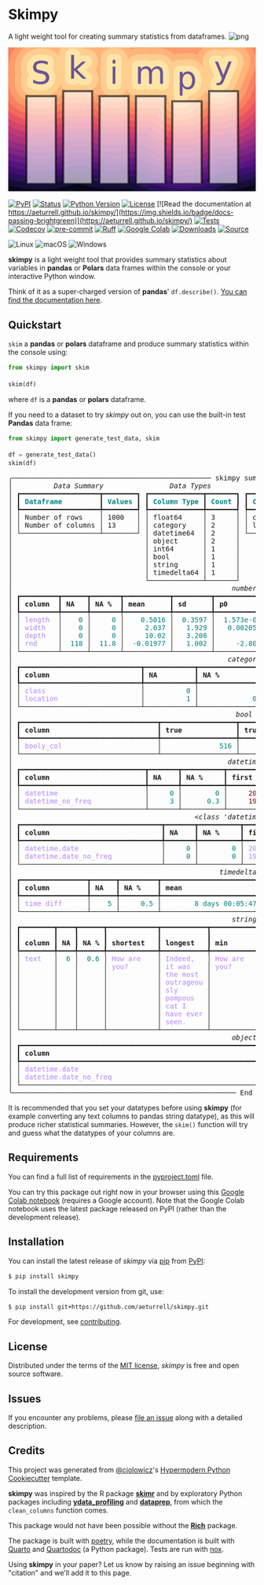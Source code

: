 # Skimpy

A light weight tool for creating summary statistics from dataframes.
![png](docs/logo.png)

![](logo.png)

[![PyPI](https://img.shields.io/pypi/v/skimpy.svg)](https://pypi.org/project/skimpy/)
[![Status](https://img.shields.io/pypi/status/skimpy.svg)](https://pypi.org/project/skimpy/)
[![Python Version](https://img.shields.io/pypi/pyversions/skimpy)](https://pypi.org/project/skimpy)
[![License](https://img.shields.io/pypi/l/skimpy)](https://opensource.org/licenses/MIT)
[![Read the documentation at https://aeturrell.github.io/skimpy/](https://img.shields.io/badge/docs-passing-brightgreen)](https://aeturrell.github.io/skimpy/)
[![Tests](https://github.com/aeturrell/skimpy/workflows/Tests/badge.svg)](https://github.com/aeturrell/skimpy/actions?workflow=Tests)
[![Codecov](https://codecov.io/gh/aeturrell/skimpy/branch/main/graph/badge.svg)](https://codecov.io/gh/aeturrell/skimpy)
[![pre-commit](https://img.shields.io/badge/pre--commit-enabled-brightgreen?logo=pre-commit&logoColor=white)](https://github.com/pre-commit/pre-commit)
[![Ruff](https://img.shields.io/endpoint?url=https://raw.githubusercontent.com/astral-sh/ruff/main/assets/badge/v2.json)](https://github.com/astral-sh/ruff)
[![Google Colab](https://colab.research.google.com/assets/colab-badge.svg)](https://colab.research.google.com/gist/aeturrell/7bf183c559dc1d15ab7e7aaac39ea0ed/skimpy_demo.ipynb)
[![Downloads](https://static.pepy.tech/badge/skimpy)](https://pepy.tech/project/skimpy)
[![Source](https://img.shields.io/badge/source%20code-github-lightgrey?style=for-the-badge)](https://github.com/aeturrell/skimpy)

![Linux](https://img.shields.io/badge/Linux-FCC624?style=for-the-badge&logo=linux&logoColor=black)
![macOS](https://img.shields.io/badge/mac%20os-000000?style=for-the-badge&logo=macos&logoColor=F0F0F0)
![Windows](https://img.shields.io/badge/Windows-0078D6?style=for-the-badge&logo=windows&logoColor=white)



**skimpy** is a light weight tool that provides summary statistics about variables in **pandas** or **Polars** data frames within the console or your interactive Python window.

Think of it as a super-charged version of **pandas**' `df.describe()`.
[You can find the documentation here](https://aeturrell.github.io/skimpy/).

## Quickstart

`skim` a **pandas** or **polars** dataframe and produce summary statistics within the console
using:

```python
from skimpy import skim

skim(df)
```

where `df` is a **pandas** or **polars** dataframe.

If you need to a dataset to try *skimpy* out on, you can use the built-in test **Pandas** data frame:


```python
from skimpy import generate_test_data, skim

df = generate_test_data()
skim(df)
```


<pre style="white-space:pre;overflow-x:auto;line-height:normal;font-family:Menlo,'DejaVu Sans Mono',consolas,'Courier New',monospace">╭──────────────────────────────────────────────── skimpy summary ─────────────────────────────────────────────────╮
│ <span style="font-style: italic">         Data Summary         </span> <span style="font-style: italic">      Data Types       </span> <span style="font-style: italic">       Categories        </span>                                │
│ ┏━━━━━━━━━━━━━━━━━━━┳━━━━━━━━┓ ┏━━━━━━━━━━━━━┳━━━━━━━┓ ┏━━━━━━━━━━━━━━━━━━━━━━━┓                                │
│ ┃<span style="color: #008080; text-decoration-color: #008080; font-weight: bold"> Dataframe         </span>┃<span style="color: #008080; text-decoration-color: #008080; font-weight: bold"> Values </span>┃ ┃<span style="color: #008080; text-decoration-color: #008080; font-weight: bold"> Column Type </span>┃<span style="color: #008080; text-decoration-color: #008080; font-weight: bold"> Count </span>┃ ┃<span style="color: #008080; text-decoration-color: #008080; font-weight: bold"> Categorical Variables </span>┃                                │
│ ┡━━━━━━━━━━━━━━━━━━━╇━━━━━━━━┩ ┡━━━━━━━━━━━━━╇━━━━━━━┩ ┡━━━━━━━━━━━━━━━━━━━━━━━┩                                │
│ │ Number of rows    │ 1000   │ │ float64     │ 3     │ │ class                 │                                │
│ │ Number of columns │ 13     │ │ category    │ 2     │ │ location              │                                │
│ └───────────────────┴────────┘ │ datetime64  │ 2     │ └───────────────────────┘                                │
│                                │ object      │ 2     │                                                          │
│                                │ int64       │ 1     │                                                          │
│                                │ bool        │ 1     │                                                          │
│                                │ string      │ 1     │                                                          │
│                                │ timedelta64 │ 1     │                                                          │
│                                └─────────────┴───────┘                                                          │
│ <span style="font-style: italic">                                                    number                                                    </span>  │
│ ┏━━━━━━━━━┳━━━━━━┳━━━━━━━┳━━━━━━━━━━━┳━━━━━━━━━┳━━━━━━━━━━━━┳━━━━━━━━━┳━━━━━━━━━━━━┳━━━━━━━━┳━━━━━━━┳━━━━━━━━┓  │
│ ┃<span style="font-weight: bold"> column  </span>┃<span style="font-weight: bold"> NA   </span>┃<span style="font-weight: bold"> NA %  </span>┃<span style="font-weight: bold"> mean      </span>┃<span style="font-weight: bold"> sd      </span>┃<span style="font-weight: bold"> p0         </span>┃<span style="font-weight: bold"> p25     </span>┃<span style="font-weight: bold"> p50        </span>┃<span style="font-weight: bold"> p75    </span>┃<span style="font-weight: bold"> p100  </span>┃<span style="font-weight: bold"> hist   </span>┃  │
│ ┡━━━━━━━━━╇━━━━━━╇━━━━━━━╇━━━━━━━━━━━╇━━━━━━━━━╇━━━━━━━━━━━━╇━━━━━━━━━╇━━━━━━━━━━━━╇━━━━━━━━╇━━━━━━━╇━━━━━━━━┩  │
│ │ <span style="color: #af87ff; text-decoration-color: #af87ff">length </span> │ <span style="color: #008080; text-decoration-color: #008080">   0</span> │ <span style="color: #008080; text-decoration-color: #008080">    0</span> │ <span style="color: #008080; text-decoration-color: #008080">   0.5016</span> │ <span style="color: #008080; text-decoration-color: #008080"> 0.3597</span> │ <span style="color: #008080; text-decoration-color: #008080"> 1.573e-06</span> │ <span style="color: #008080; text-decoration-color: #008080">  0.134</span> │ <span style="color: #008080; text-decoration-color: #008080">    0.4976</span> │ <span style="color: #008080; text-decoration-color: #008080">0.8602</span> │ <span style="color: #008080; text-decoration-color: #008080">    1</span> │ <span style="color: #008000; text-decoration-color: #008000">▇▃▃▃▅▇</span> │  │
│ │ <span style="color: #af87ff; text-decoration-color: #af87ff">width  </span> │ <span style="color: #008080; text-decoration-color: #008080">   0</span> │ <span style="color: #008080; text-decoration-color: #008080">    0</span> │ <span style="color: #008080; text-decoration-color: #008080">    2.037</span> │ <span style="color: #008080; text-decoration-color: #008080">  1.929</span> │ <span style="color: #008080; text-decoration-color: #008080">  0.002057</span> │ <span style="color: #008080; text-decoration-color: #008080">  0.603</span> │ <span style="color: #008080; text-decoration-color: #008080">     1.468</span> │ <span style="color: #008080; text-decoration-color: #008080"> 2.953</span> │ <span style="color: #008080; text-decoration-color: #008080">13.91</span> │ <span style="color: #008000; text-decoration-color: #008000"> ▇▃▁  </span> │  │
│ │ <span style="color: #af87ff; text-decoration-color: #af87ff">depth  </span> │ <span style="color: #008080; text-decoration-color: #008080">   0</span> │ <span style="color: #008080; text-decoration-color: #008080">    0</span> │ <span style="color: #008080; text-decoration-color: #008080">    10.02</span> │ <span style="color: #008080; text-decoration-color: #008080">  3.208</span> │ <span style="color: #008080; text-decoration-color: #008080">         2</span> │ <span style="color: #008080; text-decoration-color: #008080">      8</span> │ <span style="color: #008080; text-decoration-color: #008080">        10</span> │ <span style="color: #008080; text-decoration-color: #008080">    12</span> │ <span style="color: #008080; text-decoration-color: #008080">   20</span> │ <span style="color: #008000; text-decoration-color: #008000">▁▃▇▆▃▁</span> │  │
│ │ <span style="color: #af87ff; text-decoration-color: #af87ff">rnd    </span> │ <span style="color: #008080; text-decoration-color: #008080"> 118</span> │ <span style="color: #008080; text-decoration-color: #008080"> 11.8</span> │ <span style="color: #008080; text-decoration-color: #008080"> -0.01977</span> │ <span style="color: #008080; text-decoration-color: #008080">  1.002</span> │ <span style="color: #008080; text-decoration-color: #008080">    -2.809</span> │ <span style="color: #008080; text-decoration-color: #008080">-0.7355</span> │ <span style="color: #008080; text-decoration-color: #008080">-0.0007736</span> │ <span style="color: #008080; text-decoration-color: #008080">0.6639</span> │ <span style="color: #008080; text-decoration-color: #008080">3.717</span> │ <span style="color: #008000; text-decoration-color: #008000">▁▅▇▅▁ </span> │  │
│ └─────────┴──────┴───────┴───────────┴─────────┴────────────┴─────────┴────────────┴────────┴───────┴────────┘  │
│ <span style="font-style: italic">                                                   category                                                   </span>  │
│ ┏━━━━━━━━━━━━━━━━━━━━━━━━━━━━━┳━━━━━━━━━━━━┳━━━━━━━━━━━━━━━━━┳━━━━━━━━━━━━━━━━━━━━━━━━━┳━━━━━━━━━━━━━━━━━━━━━┓  │
│ ┃<span style="font-weight: bold"> column                      </span>┃<span style="font-weight: bold"> NA         </span>┃<span style="font-weight: bold"> NA %            </span>┃<span style="font-weight: bold"> ordered                 </span>┃<span style="font-weight: bold"> unique              </span>┃  │
│ ┡━━━━━━━━━━━━━━━━━━━━━━━━━━━━━╇━━━━━━━━━━━━╇━━━━━━━━━━━━━━━━━╇━━━━━━━━━━━━━━━━━━━━━━━━━╇━━━━━━━━━━━━━━━━━━━━━┩  │
│ │ <span style="color: #af87ff; text-decoration-color: #af87ff">class                      </span> │ <span style="color: #008080; text-decoration-color: #008080">         0</span> │ <span style="color: #008080; text-decoration-color: #008080">              0</span> │ <span style="color: #00d7ff; text-decoration-color: #00d7ff">False                  </span> │ <span style="color: #008080; text-decoration-color: #008080">                  2</span> │  │
│ │ <span style="color: #af87ff; text-decoration-color: #af87ff">location                   </span> │ <span style="color: #008080; text-decoration-color: #008080">         1</span> │ <span style="color: #008080; text-decoration-color: #008080">            0.1</span> │ <span style="color: #00d7ff; text-decoration-color: #00d7ff">False                  </span> │ <span style="color: #008080; text-decoration-color: #008080">                  5</span> │  │
│ └─────────────────────────────┴────────────┴─────────────────┴─────────────────────────┴─────────────────────┘  │
│ <span style="font-style: italic">                                                     bool                                                     </span>  │
│ ┏━━━━━━━━━━━━━━━━━━━━━━━━━━━━━━━━━┳━━━━━━━━━━━━━━━━━━┳━━━━━━━━━━━━━━━━━━━━━━━━━━━━━━━━┳━━━━━━━━━━━━━━━━━━━━━━┓  │
│ ┃<span style="font-weight: bold"> column                          </span>┃<span style="font-weight: bold"> true             </span>┃<span style="font-weight: bold"> true rate                      </span>┃<span style="font-weight: bold"> hist                 </span>┃  │
│ ┡━━━━━━━━━━━━━━━━━━━━━━━━━━━━━━━━━╇━━━━━━━━━━━━━━━━━━╇━━━━━━━━━━━━━━━━━━━━━━━━━━━━━━━━╇━━━━━━━━━━━━━━━━━━━━━━┩  │
│ │ <span style="color: #af87ff; text-decoration-color: #af87ff">booly_col                      </span> │ <span style="color: #008080; text-decoration-color: #008080">             516</span> │ <span style="color: #008080; text-decoration-color: #008080">                          0.52</span> │ <span style="color: #008000; text-decoration-color: #008000">       ▇    ▇       </span> │  │
│ └─────────────────────────────────┴──────────────────┴────────────────────────────────┴──────────────────────┘  │
│ <span style="font-style: italic">                                                   datetime                                                   </span>  │
│ ┏━━━━━━━━━━━━━━━━━━━━━━━━━━━━━━┳━━━━━━━┳━━━━━━━━━━┳━━━━━━━━━━━━━━━━━━━━┳━━━━━━━━━━━━━━━━━━━┳━━━━━━━━━━━━━━━━━┓  │
│ ┃<span style="font-weight: bold"> column                       </span>┃<span style="font-weight: bold"> NA    </span>┃<span style="font-weight: bold"> NA %     </span>┃<span style="font-weight: bold"> first              </span>┃<span style="font-weight: bold"> last              </span>┃<span style="font-weight: bold"> frequency       </span>┃  │
│ ┡━━━━━━━━━━━━━━━━━━━━━━━━━━━━━━╇━━━━━━━╇━━━━━━━━━━╇━━━━━━━━━━━━━━━━━━━━╇━━━━━━━━━━━━━━━━━━━╇━━━━━━━━━━━━━━━━━┩  │
│ │ <span style="color: #af87ff; text-decoration-color: #af87ff">datetime                    </span> │ <span style="color: #008080; text-decoration-color: #008080">    0</span> │ <span style="color: #008080; text-decoration-color: #008080">       0</span> │ <span style="color: #800000; text-decoration-color: #800000">    2018-01-31    </span> │ <span style="color: #800000; text-decoration-color: #800000">   2101-04-30    </span> │ <span style="color: #af87ff; text-decoration-color: #af87ff">ME             </span> │  │
│ │ <span style="color: #af87ff; text-decoration-color: #af87ff">datetime_no_freq            </span> │ <span style="color: #008080; text-decoration-color: #008080">    3</span> │ <span style="color: #008080; text-decoration-color: #008080">     0.3</span> │ <span style="color: #800000; text-decoration-color: #800000">    1992-01-05    </span> │ <span style="color: #800000; text-decoration-color: #800000">   2023-03-04    </span> │ <span style="color: #af87ff; text-decoration-color: #af87ff">None           </span> │  │
│ └──────────────────────────────┴───────┴──────────┴────────────────────┴───────────────────┴─────────────────┘  │
│ <span style="font-style: italic">                                           &lt;class 'datetime.date'&gt;                                            </span>  │
│ ┏━━━━━━━━━━━━━━━━━━━━━━━━━━━━━━━━━━┳━━━━━━━┳━━━━━━━━━━┳━━━━━━━━━━━━━━━━━━┳━━━━━━━━━━━━━━━━━━┳━━━━━━━━━━━━━━━━┓  │
│ ┃<span style="font-weight: bold"> column                           </span>┃<span style="font-weight: bold"> NA    </span>┃<span style="font-weight: bold"> NA %     </span>┃<span style="font-weight: bold"> first            </span>┃<span style="font-weight: bold"> last             </span>┃<span style="font-weight: bold"> frequency      </span>┃  │
│ ┡━━━━━━━━━━━━━━━━━━━━━━━━━━━━━━━━━━╇━━━━━━━╇━━━━━━━━━━╇━━━━━━━━━━━━━━━━━━╇━━━━━━━━━━━━━━━━━━╇━━━━━━━━━━━━━━━━┩  │
│ │ <span style="color: #af87ff; text-decoration-color: #af87ff">datetime.date                   </span> │ <span style="color: #008080; text-decoration-color: #008080">    0</span> │ <span style="color: #008080; text-decoration-color: #008080">       0</span> │ <span style="color: #af87ff; text-decoration-color: #af87ff">2018-01-31      </span> │ <span style="color: #af87ff; text-decoration-color: #af87ff">2101-04-30      </span> │ <span style="color: #af87ff; text-decoration-color: #af87ff">ME            </span> │  │
│ │ <span style="color: #af87ff; text-decoration-color: #af87ff">datetime.date_no_freq           </span> │ <span style="color: #008080; text-decoration-color: #008080">    0</span> │ <span style="color: #008080; text-decoration-color: #008080">       0</span> │ <span style="color: #af87ff; text-decoration-color: #af87ff">1992-01-05      </span> │ <span style="color: #af87ff; text-decoration-color: #af87ff">2023-03-04      </span> │ <span style="color: #af87ff; text-decoration-color: #af87ff">None          </span> │  │
│ └──────────────────────────────────┴───────┴──────────┴──────────────────┴──────────────────┴────────────────┘  │
│ <span style="font-style: italic">                                                 timedelta64                                                  </span>  │
│ ┏━━━━━━━━━━━━━━━━┳━━━━━━┳━━━━━━━━━┳━━━━━━━━━━━━━━━━━━━━━━━━┳━━━━━━━━━━━━━━━━━━━━━━━━┳━━━━━━━━━━━━━━━━━━━━━━━━┓  │
│ ┃<span style="font-weight: bold"> column         </span>┃<span style="font-weight: bold"> NA   </span>┃<span style="font-weight: bold"> NA %    </span>┃<span style="font-weight: bold"> mean                   </span>┃<span style="font-weight: bold"> median                 </span>┃<span style="font-weight: bold"> max                    </span>┃  │
│ ┡━━━━━━━━━━━━━━━━╇━━━━━━╇━━━━━━━━━╇━━━━━━━━━━━━━━━━━━━━━━━━╇━━━━━━━━━━━━━━━━━━━━━━━━╇━━━━━━━━━━━━━━━━━━━━━━━━┩  │
│ │ <span style="color: #af87ff; text-decoration-color: #af87ff">time diff     </span> │ <span style="color: #008080; text-decoration-color: #008080">   5</span> │ <span style="color: #008080; text-decoration-color: #008080">    0.5</span> │ <span style="color: #008080; text-decoration-color: #008080">       8 days 00:05:47</span> │ <span style="color: #008080; text-decoration-color: #008080">       0 days 00:00:00</span> │ <span style="color: #008080; text-decoration-color: #008080">      26 days 00:00:00</span> │  │
│ └────────────────┴──────┴─────────┴────────────────────────┴────────────────────────┴────────────────────────┘  │
│ <span style="font-style: italic">                                                    string                                                    </span>  │
│ ┏━━━━━━━━┳━━━━┳━━━━━━┳━━━━━━━━━━━━┳━━━━━━━━━━━┳━━━━━━━━━━━━┳━━━━━━━━━━━┳━━━━━━━━━━━━┳━━━━━━━━━━━┳━━━━━━━━━━━━┓  │
│ ┃<span style="font-weight: bold">        </span>┃<span style="font-weight: bold">    </span>┃<span style="font-weight: bold">      </span>┃<span style="font-weight: bold">            </span>┃<span style="font-weight: bold">           </span>┃<span style="font-weight: bold">            </span>┃<span style="font-weight: bold">           </span>┃<span style="font-weight: bold"> chars per  </span>┃<span style="font-weight: bold"> words per </span>┃<span style="font-weight: bold"> total      </span>┃  │
│ ┃<span style="font-weight: bold"> column </span>┃<span style="font-weight: bold"> NA </span>┃<span style="font-weight: bold"> NA % </span>┃<span style="font-weight: bold"> shortest   </span>┃<span style="font-weight: bold"> longest   </span>┃<span style="font-weight: bold"> min        </span>┃<span style="font-weight: bold"> max       </span>┃<span style="font-weight: bold"> row        </span>┃<span style="font-weight: bold"> row       </span>┃<span style="font-weight: bold"> words      </span>┃  │
│ ┡━━━━━━━━╇━━━━╇━━━━━━╇━━━━━━━━━━━━╇━━━━━━━━━━━╇━━━━━━━━━━━━╇━━━━━━━━━━━╇━━━━━━━━━━━━╇━━━━━━━━━━━╇━━━━━━━━━━━━┩  │
│ │ <span style="color: #af87ff; text-decoration-color: #af87ff">text  </span> │ <span style="color: #008080; text-decoration-color: #008080"> 6</span> │ <span style="color: #008080; text-decoration-color: #008080"> 0.6</span> │ <span style="color: #af87ff; text-decoration-color: #af87ff">How are   </span> │ <span style="color: #af87ff; text-decoration-color: #af87ff">Indeed,  </span> │ <span style="color: #af87ff; text-decoration-color: #af87ff">How are   </span> │ <span style="color: #af87ff; text-decoration-color: #af87ff">What     </span> │ <span style="color: #008080; text-decoration-color: #008080">      31.1</span> │ <span style="color: #008080; text-decoration-color: #008080">      5.8</span> │ <span style="color: #008080; text-decoration-color: #008080">      5761</span> │  │
│ │        │    │      │ <span style="color: #af87ff; text-decoration-color: #af87ff">you?      </span> │ <span style="color: #af87ff; text-decoration-color: #af87ff">it was   </span> │ <span style="color: #af87ff; text-decoration-color: #af87ff">you?      </span> │ <span style="color: #af87ff; text-decoration-color: #af87ff">weather! </span> │            │           │            │  │
│ │        │    │      │            │ <span style="color: #af87ff; text-decoration-color: #af87ff">the most </span> │            │           │            │           │            │  │
│ │        │    │      │            │ <span style="color: #af87ff; text-decoration-color: #af87ff">outrageou</span> │            │           │            │           │            │  │
│ │        │    │      │            │ <span style="color: #af87ff; text-decoration-color: #af87ff">sly      </span> │            │           │            │           │            │  │
│ │        │    │      │            │ <span style="color: #af87ff; text-decoration-color: #af87ff">pompous  </span> │            │           │            │           │            │  │
│ │        │    │      │            │ <span style="color: #af87ff; text-decoration-color: #af87ff">cat I    </span> │            │           │            │           │            │  │
│ │        │    │      │            │ <span style="color: #af87ff; text-decoration-color: #af87ff">have ever</span> │            │           │            │           │            │  │
│ │        │    │      │            │ <span style="color: #af87ff; text-decoration-color: #af87ff">seen.    </span> │            │           │            │           │            │  │
│ └────────┴────┴──────┴────────────┴───────────┴────────────┴───────────┴────────────┴───────────┴────────────┘  │
│ <span style="font-style: italic">                                                    object                                                    </span>  │
│ ┏━━━━━━━━━━━━━━━━━━━━━━━━━━━━━━━━━━━━━━━━━━━━━━━━━━━━━━━━━━━━━━━━━━━━━━━━━┳━━━━━━━━━━━━━━┳━━━━━━━━━━━━━━━━━━━┓  │
│ ┃<span style="font-weight: bold"> column                                                                  </span>┃<span style="font-weight: bold"> NA           </span>┃<span style="font-weight: bold"> NA %              </span>┃  │
│ ┡━━━━━━━━━━━━━━━━━━━━━━━━━━━━━━━━━━━━━━━━━━━━━━━━━━━━━━━━━━━━━━━━━━━━━━━━━╇━━━━━━━━━━━━━━╇━━━━━━━━━━━━━━━━━━━┩  │
│ │ <span style="color: #af87ff; text-decoration-color: #af87ff">datetime.date                                                          </span> │ <span style="color: #008080; text-decoration-color: #008080">           0</span> │ <span style="color: #008080; text-decoration-color: #008080">                0</span> │  │
│ │ <span style="color: #af87ff; text-decoration-color: #af87ff">datetime.date_no_freq                                                  </span> │ <span style="color: #008080; text-decoration-color: #008080">           0</span> │ <span style="color: #008080; text-decoration-color: #008080">                0</span> │  │
│ └─────────────────────────────────────────────────────────────────────────┴──────────────┴───────────────────┘  │
╰────────────────────────────────────────────────────── End ──────────────────────────────────────────────────────╯
</pre>



It is recommended that you set your datatypes before using **skimpy** (for example converting any text columns to pandas string datatype), as this will produce richer statistical summaries. However, the `skim()` function will try and guess what the datatypes of your columns are.

## Requirements

You can find a full list of requirements in the [pyproject.toml](https://github.com/aeturrell/skimpy/blob/main/pyproject.toml) file.

You can try this package out right now in your browser using this
[Google Colab notebook](https://colab.research.google.com/gist/aeturrell/7bf183c559dc1d15ab7e7aaac39ea0ed/skimpy_demo.ipynb)
(requires a Google account). Note that the Google Colab notebook uses the latest package released on PyPI (rather than the development release).

## Installation

You can install the latest release of *skimpy* via
[pip](https://pip.pypa.io/) from [PyPI](https://pypi.org/):

```bash
$ pip install skimpy
```

To install the development version from git, use:

```bash
$ pip install git+https://github.com/aeturrell/skimpy.git
```

For development, see [contributing](contributing.qmd).

## License

Distributed under the terms of the [MIT license](https://opensource.org/licenses/MIT), *skimpy* is free and open source software.

## Issues

If you encounter any problems, please [file an issue](https://github.com/aeturrell/skimpy/issues) along with a detailed description.

## Credits

This project was generated from [\@cjolowicz](https://github.com/cjolowicz)\'s [Hypermodern Python Cookiecutter](https://github.com/cjolowicz/cookiecutter-hypermodern-python) template.

**skimpy** was inspired by the R package [**skimr**](https://docs.ropensci.org/skimr/articles/skimr.html) and by exploratory Python packages including [**ydata_profiling**](https://docs.profiling.ydata.ai) and [**dataprep**](https://dataprep.ai/), from which the `clean_columns` function comes.

This package would not have been possible without the [**Rich**](https://github.com/Textualize/rich) package.

The package is built with [poetry](https://python-poetry.org/), while the documentation is built with [Quarto](https://quarto.org/) and [Quartodoc](https://github.com/machow/quartodoc) (a Python package). Tests are run with [nox](https://nox.thea.codes/en/stable/).

Using **skimpy** in your paper? Let us know by raising an issue beginning with "citation" and we'll add it to this page.
